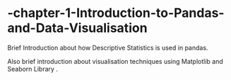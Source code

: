 # -chapter-1-Introduction-to-Pandas-and-Data-Visualisation
Brief Introduction about how Descriptive Statistics is used in pandas.

Also brief introduction about visualisation techniques using Matplotlib and Seaborn Library .
